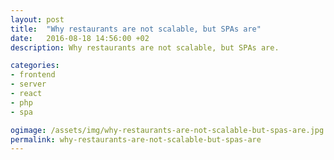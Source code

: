 ```yaml
---
layout: post
title:  "Why restaurants are not scalable, but SPAs are"
date:   2016-08-18 14:56:00 +02
description: Why restaurants are not scalable, but SPAs are.

categories:
- frontend
- server
- react
- php
- spa

ogimage: /assets/img/why-restaurants-are-not-scalable-but-spas-are.jpg
permalink: why-restaurants-are-not-scalable-but-spas-are
---
```

